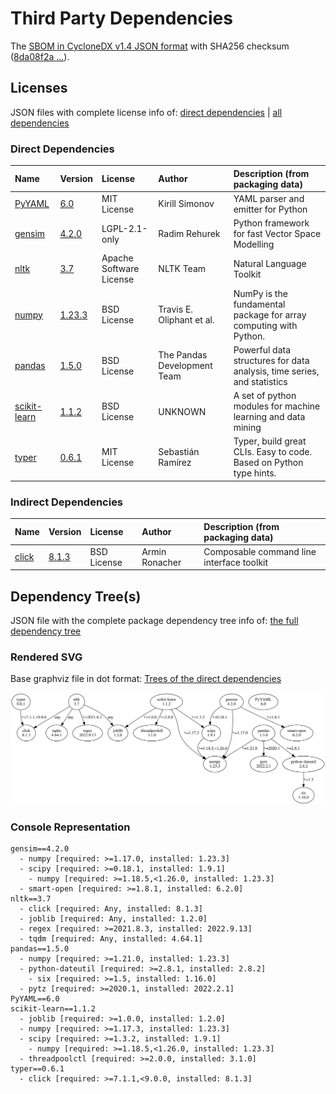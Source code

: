 # Third Party Dependencies

<!--[[[fill sbom_sha256()]]]-->
The [SBOM in CycloneDX v1.4 JSON format](https://github.com/sthagen/pilli/blob/default/sbom.json) with SHA256 checksum ([8da08f2a ...](https://raw.githubusercontent.com/sthagen/pilli/default/sbom.json.sha256 "sha256:8da08f2ac78fbac5545bc05d86933e3610eec5da55c54a9eb3ccb83e891390e0")).
<!--[[[end]]] (checksum: 8dcb5c23c3e507f3541a2f2770701d1c)-->
## Licenses 

JSON files with complete license info of: [direct dependencies](direct-dependency-licenses.json) | [all dependencies](all-dependency-licenses.json)

### Direct Dependencies

<!--[[[fill direct_dependencies_table()]]]-->
| Name                                       | Version                                               | License                 | Author                      | Description (from packaging data)                                       |
|:-------------------------------------------|:------------------------------------------------------|:------------------------|:----------------------------|:------------------------------------------------------------------------|
| [PyYAML](https://pyyaml.org/)              | [6.0](https://pypi.org/project/PyYAML/6.0/)           | MIT License             | Kirill Simonov              | YAML parser and emitter for Python                                      |
| [gensim](http://radimrehurek.com/gensim)   | [4.2.0](https://pypi.org/project/gensim/4.2.0/)       | LGPL-2.1-only           | Radim Rehurek               | Python framework for fast Vector Space Modelling                        |
| [nltk](https://www.nltk.org/)              | [3.7](https://pypi.org/project/nltk/3.7/)             | Apache Software License | NLTK Team                   | Natural Language Toolkit                                                |
| [numpy](https://www.numpy.org)             | [1.23.3](https://pypi.org/project/numpy/1.23.3/)      | BSD License             | Travis E. Oliphant et al.   | NumPy is the fundamental package for array computing with Python.       |
| [pandas](https://pandas.pydata.org)        | [1.5.0](https://pypi.org/project/pandas/1.5.0/)       | BSD License             | The Pandas Development Team | Powerful data structures for data analysis, time series, and statistics |
| [scikit-learn](http://scikit-learn.org)    | [1.1.2](https://pypi.org/project/scikit-learn/1.1.2/) | BSD License             | UNKNOWN                     | A set of python modules for machine learning and data mining            |
| [typer](https://github.com/tiangolo/typer) | [0.6.1](https://pypi.org/project/typer/0.6.1/)        | MIT License             | Sebastián Ramírez           | Typer, build great CLIs. Easy to code. Based on Python type hints.      |
<!--[[[end]]] (checksum: 619e77e21e280f71f494b92d95bec61f)-->

### Indirect Dependencies

<!--[[[fill indirect_dependencies_table()]]]-->
| Name                                          | Version                                        | License     | Author         | Description (from packaging data)         |
|:----------------------------------------------|:-----------------------------------------------|:------------|:---------------|:------------------------------------------|
| [click](https://palletsprojects.com/p/click/) | [8.1.3](https://pypi.org/project/click/8.1.3/) | BSD License | Armin Ronacher | Composable command line interface toolkit |
<!--[[[end]]] (checksum: dc3a866a7aa3332404bde3da87727cb9)-->

## Dependency Tree(s)

JSON file with the complete package dependency tree info of: [the full dependency tree](package-dependency-tree.json)

### Rendered SVG

Base graphviz file in dot format: [Trees of the direct dependencies](package-dependency-tree.dot.txt)

<img src="./package-dependency-tree.svg" alt="Trees of the direct dependencies" title="Trees of the direct dependencies"/>

### Console Representation

<!--[[[fill dependency_tree_console_text()]]]-->
````console
gensim==4.2.0
  - numpy [required: >=1.17.0, installed: 1.23.3]
  - scipy [required: >=0.18.1, installed: 1.9.1]
    - numpy [required: >=1.18.5,<1.26.0, installed: 1.23.3]
  - smart-open [required: >=1.8.1, installed: 6.2.0]
nltk==3.7
  - click [required: Any, installed: 8.1.3]
  - joblib [required: Any, installed: 1.2.0]
  - regex [required: >=2021.8.3, installed: 2022.9.13]
  - tqdm [required: Any, installed: 4.64.1]
pandas==1.5.0
  - numpy [required: >=1.21.0, installed: 1.23.3]
  - python-dateutil [required: >=2.8.1, installed: 2.8.2]
    - six [required: >=1.5, installed: 1.16.0]
  - pytz [required: >=2020.1, installed: 2022.2.1]
PyYAML==6.0
scikit-learn==1.1.2
  - joblib [required: >=1.0.0, installed: 1.2.0]
  - numpy [required: >=1.17.3, installed: 1.23.3]
  - scipy [required: >=1.3.2, installed: 1.9.1]
    - numpy [required: >=1.18.5,<1.26.0, installed: 1.23.3]
  - threadpoolctl [required: >=2.0.0, installed: 3.1.0]
typer==0.6.1
  - click [required: >=7.1.1,<9.0.0, installed: 8.1.3]
````
<!--[[[end]]] (checksum: db89c2606ea727a50b00ba7e62968ed3)-->
